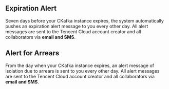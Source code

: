 ## Expiration Alert
Seven days before your CKafka instance expires, the system automatically pushes an expiration alert message to you every other day. All alert messages are sent to the Tencent Cloud account creator and all collaborators via **email and SMS**.

## Alert for Arrears
From the day when your CKafka instance expires, an alert message of isolation due to arrears is sent to you every other day. All alert messages are sent to the Tencent Cloud account creator and all collaborators via **email and SMS**.
